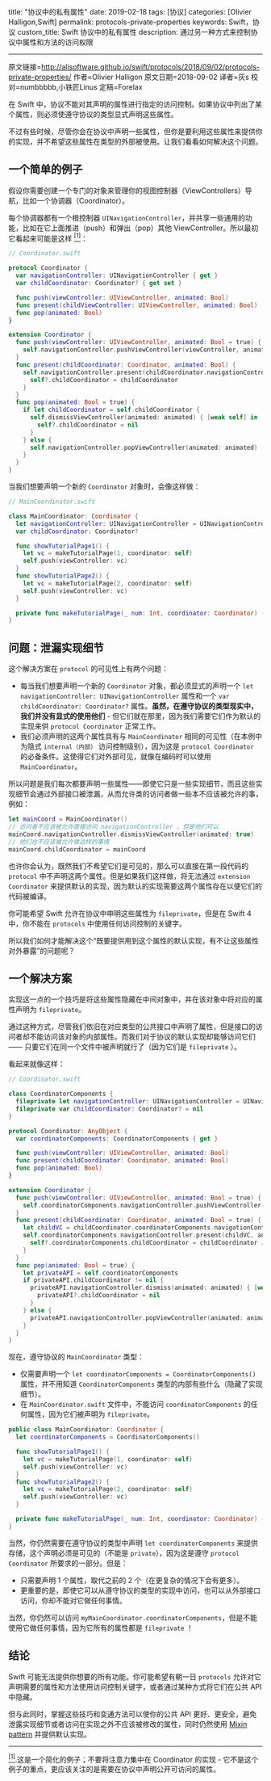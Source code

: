 title: "协议中的私有属性"
date: 2019-02-18
tags: [协议]
categories: [Olivier Halligon,Swift]
permalink: protocols-private-properties
keywords: Swift，协议
custom_title: Swift 协议中的私有属性
description: 通过另一种方式来控制协议中属性和方法的访问权限

---
原文链接=http://alisoftware.github.io/swift/protocols/2018/09/02/protocols-private-properties/
作者=Olivier Halligon
原文日期=2018-09-02
译者=灰s
校对=numbbbbb,小铁匠Linus
定稿=Forelax

<!--此处开始正文-->

在 Swift 中，协议不能对其声明的属性进行指定的访问控制。如果协议中列出了某个属性，则必须使遵守协议的类型显式声明这些属性。  

不过有些时候，尽管你会在协议中声明一些属性，但你是要利用这些属性来提供你的实现，并不希望这些属性在类型的外部被使用。让我们看看如何解决这个问题。 

<!--more-->
 
## 一个简单的例子

假设你需要创建一个专门的对象来管理你的视图控制器（ViewControllers）导航，比如一个协调器（Coordinator）。  

每个协调器都有一个根控制器 `UINavigationController`，并共享一些通用的功能，比如在它上面推进（push）和弹出（pop）其他 ViewController。所以最初它看起来可能是这样 <a href="#foot1" id="1"><sup>[1]</sup></a>：  

```swift
// Coordinator.swift

protocol Coordinator {
  var navigationController: UINavigationController { get }
  var childCoordinator: Coordinator? { get set }

  func push(viewController: UIViewController, animated: Bool)
  func present(childViewController: UIViewController, animated: Bool)
  func pop(animated: Bool)
}

extension Coordinator {
  func push(viewController: UIViewController, animated: Bool = true) {
    self.navigationController.pushViewController(viewController, animated: animated)
  }
  func present(childCoordinator: Coordinator, animated: Bool) {
    self.navigationController.present(childCoordinator.navigationController, animated: animated) { [weak self] in
      self?.childCoordinator = childCoordinator
    }
  }
  func pop(animated: Bool = true) {
    if let childCoordinator = self.childCoordinator {
      self.dismissViewController(animated: animated) { [weak self] in
        self?.childCoordinator = nil
      }
    } else {
      self.navigationController.popViewController(animated: animated)
    }
  }
}
```

当我们想要声明一个新的 `Coordinator` 对象时，会像这样做：

```swift
// MainCoordinator.swift

class MainCoordinator: Coordinator {
  let navigationController: UINavigationController = UINavigationController()
  var childCoordinator: Coordinator?

  func showTutorialPage1() {
    let vc = makeTutorialPage(1, coordinator: self)
    self.push(viewController: vc)
  }
  func showTutorialPage2() {
    let vc = makeTutorialPage(2, coordinator: self)
    self.push(viewController: vc)
  }

  private func makeTutorialPage(_ num: Int, coordinator: Coordinator) -> UIViewController { … }
}
```

## 问题：泄漏实现细节

这个解决方案在 `protocol` 的可见性上有两个问题：  

- 每当我们想要声明一个新的 `Coordinator` 对象，都必须显式的声明一个 `let navigationController: UINavigationController` 属性和一个 `var childCoordinator: Coordinator?` 属性。**虽然，在遵守协议的类型现实中，我们并没有显式的使用他们** - 但它们就在那里，因为我们需要它们作为默认的实现来供 `protocol Coordinator` 正常工作。  
- 我们必须声明的这两个属性具有与 `MainCoordinator` 相同的可见性（在本例中为隐式 `internal（内部）` 访问控制级别），因为这是 `protocol Coordinator` 的必备条件。这使得它们对外部可见，就像在编码时可以使用 `MainCoordinator`。  

所以问题是我们每次都要声明一些属性——即使它只是一些实现细节，而且这些实现细节会通过外部接口被泄漏，从而允许类的访问者做一些本不应该被允许的事，例如：  

```swift
let mainCoord = MainCoordinator()
// 访问者不应该被允许直接访问 navigationController ，但是他们可以
mainCoord.navigationController.dismissViewController(animated: true)
// 他们也不应该被允许做这样的事情
mainCoord.childCoordinator = mainCoord
```

也许你会认为，既然我们不希望它们是可见的，那么可以直接在第一段代码的 `protocol` 中不声明这两个属性。但是如果我们这样做，将无法通过 `extension Coordinator` 来提供默认的实现，因为默认的实现需要这两个属性存在以便它们的代码被编译。  

你可能希望 Swift 允许在协议中申明这些属性为 `fileprivate`，但是在 Swift 4 中，你不能在 `protocols` 中使用任何访问控制的关键字。  

所以我们如何才能解决这个“既要提供用到这个属性的默认实现，有不让这些属性对外暴露”的问题呢？

## 一个解决方案

实现这一点的一个技巧是将这些属性隐藏在中间对象中，并在该对象中将对应的属性声明为 `fileprivate`。  

通过这种方式，尽管我们依旧在对应类型的公共接口中声明了属性，但是接口的访问者却不能访问该对象的内部属性。而我们对于协议的默认实现却能够访问它们 —— 只要它们在同一个文件中被声明就行了（因为它们是 `fileprivate` ）。  

看起来就像这样：  

```swift
// Coordinator.swift

class CoordinatorComponents {
  fileprivate let navigationController: UINavigationController = UINavigationController()
  fileprivate var childCoordinator: Coordinator? = nil
}

protocol Coordinator: AnyObject {
  var coordinatorComponents: CoordinatorComponents { get }

  func push(viewController: UIViewController, animated: Bool)
  func present(childCoordinator: Coordinator, animated: Bool)
  func pop(animated: Bool)
}

extension Coordinator {
  func push(viewController: UIViewController, animated: Bool = true) {
    self.coordinatorComponents.navigationController.pushViewController(viewController, animated: animated)
  }
  func present(childCoordinator: Coordinator, animated: Bool = true) {
    let childVC = childCoordinator.coordinatorComponents.navigationController
    self.coordinatorComponents.navigationController.present(childVC, animated: animated) { [weak self] in
      self?.coordinatorComponents.childCoordinator = childCoordinator // retain the child strongly
    }
  }
  func pop(animated: Bool = true) {
    let privateAPI = self.coordinatorComponents
    if privateAPI.childCoordinator != nil {
      privateAPI.navigationController.dismiss(animated: animated) { [weak privateAPI] in
        privateAPI?.childCoordinator = nil
      }
    } else {
      privateAPI.navigationController.popViewController(animated: animated)
    }
  }
}
```  

现在，遵守协议的 `MainCoordinator` 类型：  

- 仅需要声明一个 `let coordinatorComponents = CoordinatorComponents() ` 属性，并不用知道 `CoordinatorComponents` 类型的内部有些什么（隐藏了实现细节）。  
- 在 `MainCoordinator.swift` 文件中，不能访问 `coordinatorComponents` 的任何属性，因为它们被声明为 `fileprivate`。  

```swift
public class MainCoordinator: Coordinator {
  let coordinatorComponents = CoordinatorComponents()

  func showTutorialPage1() {
    let vc = makeTutorialPage(1, coordinator: self)
    self.push(viewController: vc)
  }
  func showTutorialPage2() {
    let vc = makeTutorialPage(2, coordinator: self)
    self.push(viewController: vc)
  }

  private func makeTutorialPage(_ num: Int, coordinator: Coordinator) -> UIViewController { … }
}
```

当然，你仍然需要在遵守协议的类型中声明 `let coordinatorComponents` 来提供存储，这个声明必须是可见的（不能是 `private`），因为这是遵守 `protocol Coordinator` 所要求的一部分。但是：  

- 只需要声明 1 个属性，取代之前的 2 个（在更复杂的情况下会有更多）。  
- 更重要的是，即使它可以从遵守协议的类型的实现中访问，也可以从外部接口访问，你却不能对它做任何事情。  

当然，你仍然可以访问 `myMainCoordinator.coordinatorComponents`，但是不能使用它做任何事情，因为它所有的属性都是 `fileprivate` ！  

## 结论

Swift 可能无法提供你想要的所有功能。你可能希望有朝一日 `protocols` 允许对它声明需要的属性和方法使用访问控制关键字，或者通过某种方式将它们在公共 API 中隐藏。  

但与此同时，掌握这些技巧和变通方法可以使你的公共 API 更好、更安全，避免泄露实现细节或者访问在实现之外不应该被修改的属性，同时仍然使用 [Mixin pattern](http://alisoftware.github.io/swift/protocol/2015/11/08/mixins-over-inheritance/) 并提供默认实现。  

---

<a id="foot1" href="#1"><sup>[1]</sup></a>.这是一个简化的例子；不要将注意力集中在 Coordinator 的实现 - 它不是这个例子的重点，更应该关注的是需要在协议中声明公开可访问的属性。